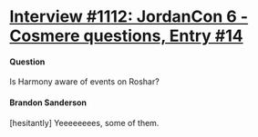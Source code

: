 # [Interview #1112: JordanCon 6 - Cosmere questions, Entry #14](https://www.theoryland.com/intvmain.php?i=1112#14)

#### Question

Is Harmony aware of events on Roshar?

#### Brandon Sanderson

[hesitantly] Yeeeeeeees, some of them.

